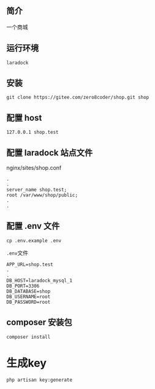 ## 简介
一个商城
## 运行环境
```
laradock
```

## 安装
```
git clone https://gitee.com/zero8coder/shop.git shop
```
## 配置 host
```angular2html
127.0.0.1 shop.test
```
## 配置 laradock 站点文件
nginx/sites/shop.conf
```angular2html
.
.
server_name shop.test;
root /var/www/shop/public;
.
.
```
## 配置 .env 文件
```angular2html
cp .env.example .env
```
`.env`文件
```
APP_URL=shop.test
.
.
DB_HOST=laradock_mysql_1
DB_PORT=3306
DB_DATABASE=shop
DB_USERNAME=root
DB_PASSWORD=root
```

## composer 安装包
```
composer install
```
# 生成key
```angular2html
php artisan key:generate
```

